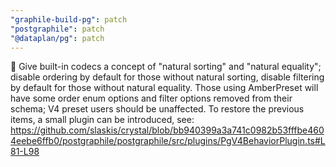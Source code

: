 ```yaml
---
"graphile-build-pg": patch
"postgraphile": patch
"@dataplan/pg": patch
---
```


🚨 Give built-in codecs a concept of "natural sorting" and "natural equality";
disable ordering by default for those without natural sorting, disable filtering
by default for those without natural equality. Those using AmberPreset will have
some order enum options and filter options removed from their schema; V4 preset
users should be unaffected. To restore the previous items, a small plugin can be
introduced, see:
https://github.com/slaskis/crystal/blob/bb940399a3a741c0982b53fffbe4604eebe6ffb0/postgraphile/postgraphile/src/plugins/PgV4BehaviorPlugin.ts#L81-L98
